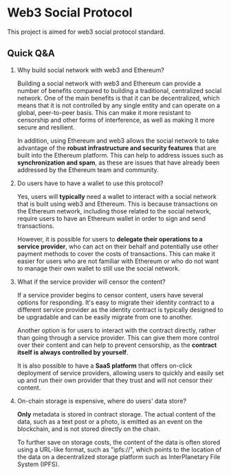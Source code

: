 # Web3 Social Protocol

This project is aimed for web3 social protocol standard.

## Quick Q&A

1. Why build social network with web3 and Ethereum?

    Building a social network with web3 and Ethereum can provide a number of benefits compared to building a traditional, centralized social network. One of the main benefits is that it can be decentralized, which means that it is not controlled by any single entity and can operate on a global, peer-to-peer basis. This can make it more resistant to censorship and other forms of interference, as well as making it more secure and resilient.

    In addition, using Ethereum and web3 allows the social network to take advantage of the **robust infrastructure and security features** that are built into the Ethereum platform. This can help to address issues such as **synchronization and spam**, as these are issues that have already been addressed by the Ethereum team and community.

2. Do users have to have a wallet to use this protocol?

    Yes, users will **typically** need a wallet to interact with a social network that is built using web3 and Ethereum. This is because transactions on the Ethereum network, including those related to the social network, require users to have an Ethereum wallet in order to sign and send transactions. 
    
    However, it is possible for users to **delegate their operations to a service provider**, who can act on their behalf and potentially use other payment methods to cover the costs of transactions. This can make it easier for users who are not familiar with Ethereum or who do not want to manage their own wallet to still use the social network.

3. What if the service provider will censor the content?

    If a service provider begins to censor content, users have several options for responding. It's easy to migrate their identity contract to a different service provider as the identity contract is typically designed to be upgradable and can be easily migrate from one to another.

    Another option is for users to interact with the contract directly, rather than going through a service provider. This can give them more control over their content and can help to prevent censorship, as the **contract itself is always controlled by yourself**.

    It is also possible to have a **SaaS platform** that offers on-click deployment of service providers, allowing users to quickly and easily set up and run their own provider that they trust and will not censor their content.

4. On-chain storage is expensive, where do users' data store?

    **Only** metadata is stored in contract storage. The actual content of the data, such as a text post or a photo, is emitted as an event on the blockchain, and is not stored directly on the chain.

    To further save on storage costs, the content of the data is often stored using a URL-like format, such as "ipfs://", which points to the location of the data on a decentralized storage platform such as InterPlanetary File System (IPFS).
